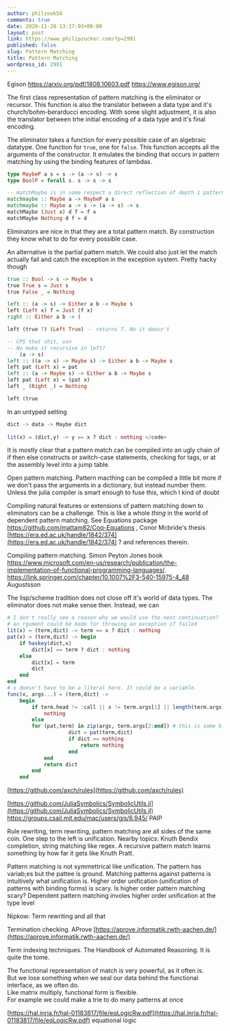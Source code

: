 ```yaml
---
author: philzook58
comments: true
date: 2020-11-20 13:37:03+00:00
layout: post
link: https://www.philipzucker.com/?p=2991
published: false
slug: Pattern Matching
title: Pattern Matching
wordpress_id: 2991
---
```



Egison https://arxiv.org/pdf/1808.10603.pdf https://www.egison.org/

The first class representation of pattern matching is the eliminator or recursor. This function is also the translator between a data type and it's church/bohm-berarducci encoding. With some slight adjustment, it is also the translator between trhe initial encoding of a data type and it's final encoding.

The eliminator takes a function for every possible case of an algebraic datatype. One function for `true`, one for `false`. This function accepts all the arguments of the constructor. It emulates the binding that occurs in pattern matching by using the binding features of lambdas.


```haskell
type MaybeP a s = s -> (a -> s) -> s
type BoolP = forall s. s -> s -> s

-- matchMaybe is in some respect a direct reflection of depth 1 pattern matching as a function
matchmaybe :: Maybe a -> MaybeP a s
matchmaybe :: Maybe a -> s -> (a -> s) -> s
matchMaybe (Just x) d f = f x
matchMaybe Nothing d f = d  
```
Eliminators are nice in that they are a total pattern match. By construction they know what to do for every possible case.

An alternative is the partial pattern match. We could also just let the match actually fail and catch the exception in the exception system. Pretty hacky though


```haskell
true :: Bool -> s -> Maybe s
true True s = Just s
true False _ = Nothing

left :: (a -> s) -> Either a b -> Maybe s
left (Left x) f = Just (f x)
right :: Either a b -> (

left (true 7) (Left True) -- returns 7. No it doesn't

-- CPS that shit, son
-- No make it recursive in left?
    (a -> s)
left :: ((a -> s) -> Maybe s) -> Either a b -> Maybe s
left pat (Left x) = pat 
left :: (a -> Maybe s) -> Either a b -> Maybe s
left pat (Left x) = (pat x)
left _ (Right _) = Nothing

left (true 
```


In an untyped setting

```julia
dict -> data -> Maybe dict
 
lit(x) = (dict,y) -> y == x ? dict : nothing </code>
```

It is mostly clear that a pattern match can be compiled into an ugly chain of if then else constructs or switch-case statements, checking for tags, or at the assembly level into a jump table.

Open pattern matching. Pattern macthing can be compiled a little bit more if we don't pass the arguments in a dictionary, but instead number them. Unless the julia compiler is smart enough to fuse this, which I kind of doubt

Compiling natural features or extensions of pattern matching down to eliminators can be a challenge. This is like a whole _thing_ in the world of dependent pattern matching. See Equations package https://github.com/mattam82/Coq-Equations , Conor Mcbride's thesis [https://era.ed.ac.uk/handle/1842/374](https://era.ed.ac.uk/handle/1842/374) ? and references therein.


Compiling pattern matching. Simon Peyton Jones book https://www.microsoft.com/en-us/research/publication/the-implementation-of-functional-programming-languages/.  https://link.springer.com/chapter/10.1007%2F3-540-15975-4_48 Augustsson

The lisp/scheme tradition does not close off it's world of data types. The eliminator does not make sense then. Instead, we can

```julia 
# I don't really see a reason why we would use the next continuation?
# an rgument could be made for throwing an exception if failed
lit(x) = (term,dict) -> term == x ? dict : nothing
pat(x) = (term,dict) -> begin
    if haskey(dict,x)
        dict[x] == term ? dict : nothing
    else
        dict[x] = term
        dict
    end
end
# x doesn't have to be a literal here. It could be a variable.
func(x, args...) = (term,dict) -> 
    begin
        if term.head != :call || x != term.args[1] || length(term.args) != length(args) + 1
            nothing
        else          
        for (pat,term) in zip(args, term.args[2:end]) # this is some kind of bind operation / apply <*>
                    dict = pat(term,dict)
                    if dict == nothing
                        return nothing
                    end
            end
            return dict
        end
    end

```

[https://github.com/axch/rules](https://github.com/axch/rules)


[https://github.com/JuliaSymbolics/SymbolicUtils.jl](https://github.com/JuliaSymbolics/SymbolicUtils.jl) https://groups.csail.mit.edu/mac/users/gjs/6.945/  PAIP


Rule rewriting, term rewriting, pattern matching are all sides of the same coin. One step to the left is unification. Nearby topics: Knuth Bendix completion, string matching like regex. A recursive pattern match learns something by how far it gets like Knuth Pratt.


Pattern matching is not symmettrical like unification. The pattern has variab;es but the pattee is ground. Matching patterns against patterns is intuitively what unification is. Higher order unification (unification of patterns with binding forms) is scary. Is higher order pattern matching scary? Dependent pattern matching involes higher order unification at the type level

Nipkow: Term rewriting and all that


Termination checking. AProve [https://aprove.informatik.rwth-aachen.de/](https://aprove.informatik.rwth-aachen.de/)



Term indexing techniques. The Handbook of Automated Reasoning. It is quite the tome.


The functional representation of match is very powerful, as it often is.  
But we lose something when we seal our data behind the functional interface, as we often do.  
Like matrix multiply, functional form is flexible.  
For example we could make a trie to do many patterns at once

[https://hal.inria.fr/hal-01183817/file/eqLogicRw.pdf](https://hal.inria.fr/hal-01183817/file/eqLogicRw.pdf) equational logic



